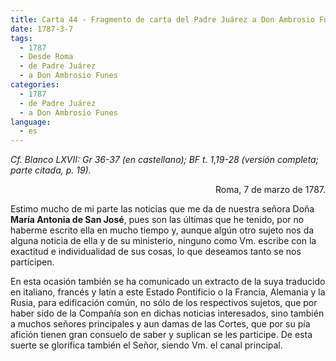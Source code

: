 ```yaml
---
title: Carta 44 - Fragmento de carta del Padre Juárez a Don Ambrosio Funes (Roma, 7 de marzo de 1787).
date: 1787-3-7
tags:
  - 1787
  - Desde Roma
  - de Padre Juárez
  - a Don Ambrosio Funes
categories:
  - 1787
  - de Padre Juárez
  - a Don Ambrosio Funes
language:
  - es
---
```


_Cf. Blanco LXVII: Gr 36-37 (en castellano); BF t. 1,19-28 (versión completa; parte citada,
p. 19)._

<div align="right">Roma, 7 de marzo de 1787.</div>

Estimo mucho de mi parte las noticias que me da de nuestra señora Doña **María Antonia de San José**, pues son las últimas que he tenido, por no haberme escrito ella en mucho tiempo y, aunque algún otro sujeto nos da alguna noticia de ella y de su ministerio, ninguno como Vm. escribe con la exactitud e individualidad de sus cosas, lo que deseamos tanto se nos participen.

En esta ocasión también se ha comunicado un extracto de la suya traducido en italiano, francés y latín a este Estado Pontificio o la Francia, Alemania y la Rusia, para edificación común, no sólo de los respectivos sujetos, que por haber sido de la Compañía son en dichas noticias interesados, sino también a muchos señores principales y aun damas de las Cortes, que por su pía afición tienen gran consuelo de saber y suplican se les participe. De esta suerte se glorifica también el Señor, siendo Vm. el canal principal.
